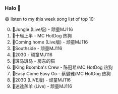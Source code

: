 

### Halo 👋

😄 listen to my this week song list of top 10:

0. 🌈Jungle (Live版) - 顽童MJ116
1. 🌈十局上半 - MC HotDog 热狗
2. 🌈Coming home (Live版) - 顽童MJ116
3. 🌈Southside - 顽童MJ116
4. 🌈2030 - 顽童MJ116
5. 🌈斑马斑马 - 房东的猫
6. 🌈King Boomba's Crew - 陈冠希/MC HotDog 热狗
7. 🌈Easy Come Easy Go - 蔡健雅/MC HotDog 热狗
8. 🌈2030 (LIVE版) - 顽童MJ116
9. 🌈迷途羔羊 (Live) - 顽童MJ116

